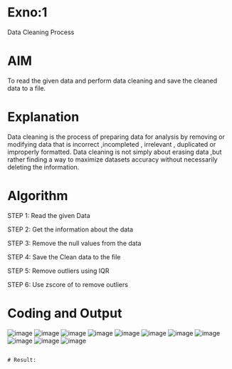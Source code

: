# Exno:1
Data Cleaning Process

# AIM
To read the given data and perform data cleaning and save the cleaned data to a file.

# Explanation
Data cleaning is the process of preparing data for analysis by removing or modifying data that is incorrect ,incompleted , irrelevant , duplicated or improperly formatted. Data cleaning is not simply about erasing data ,but rather finding a way to maximize datasets accuracy without necessarily deleting the information.

# Algorithm
STEP 1: Read the given Data

STEP 2: Get the information about the data

STEP 3: Remove the null values from the data

STEP 4: Save the Clean data to the file

STEP 5: Remove outliers using IQR

STEP 6: Use zscore of to remove outliers

# Coding and Output

![image](https://github.com/user-attachments/assets/8d06ed39-3692-45c9-a892-ed3cd792562d)
![image](https://github.com/user-attachments/assets/476aacd8-9640-42e6-920b-b38a1754a042)
![image](https://github.com/user-attachments/assets/8fa44e25-e855-4519-b8e9-689fa9715598)
![image](https://github.com/user-attachments/assets/6c261cda-15d8-403b-8ef4-684911c345f1)
![image](https://github.com/user-attachments/assets/81eb88e6-addc-461a-b2e3-dab2a11c7793)
![image](https://github.com/user-attachments/assets/925e2368-a945-4b2e-b0a0-b90bb75cd642)
![image](https://github.com/user-attachments/assets/df130686-62fc-48ed-b345-f0cfa3499190)
![image](https://github.com/user-attachments/assets/7e9d96d2-ec2c-4198-b2bc-379fd4831c5e)
![image](https://github.com/user-attachments/assets/8054afae-3ebb-4a73-a514-d6a68bc64d57)
![image](https://github.com/user-attachments/assets/f46aa070-a4b5-48bc-9381-126a1d22c93c)
![image](https://github.com/user-attachments/assets/e90adba9-2cc1-4546-b43b-e2404e9cef54)


```
            
# Result:

         
